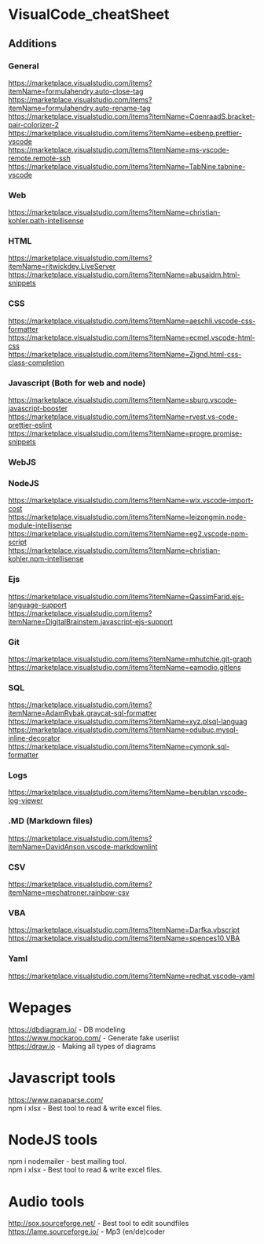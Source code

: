 # VisualCode_cheatSheet

## Additions
### General
https://marketplace.visualstudio.com/items?itemName=formulahendry.auto-close-tag  
https://marketplace.visualstudio.com/items?itemName=formulahendry.auto-rename-tag  
https://marketplace.visualstudio.com/items?itemName=CoenraadS.bracket-pair-colorizer-2  
https://marketplace.visualstudio.com/items?itemName=esbenp.prettier-vscode  
https://marketplace.visualstudio.com/items?itemName=ms-vscode-remote.remote-ssh  
https://marketplace.visualstudio.com/items?itemName=TabNine.tabnine-vscode  
### Web
https://marketplace.visualstudio.com/items?itemName=christian-kohler.path-intellisense  
### HTML
https://marketplace.visualstudio.com/items?itemName=ritwickdey.LiveServer  
https://marketplace.visualstudio.com/items?itemName=abusaidm.html-snippets  
### CSS
https://marketplace.visualstudio.com/items?itemName=aeschli.vscode-css-formatter  
https://marketplace.visualstudio.com/items?itemName=ecmel.vscode-html-css  
https://marketplace.visualstudio.com/items?itemName=Zignd.html-css-class-completion  
### Javascript (Both for web and node)
https://marketplace.visualstudio.com/items?itemName=sburg.vscode-javascript-booster  
https://marketplace.visualstudio.com/items?itemName=rvest.vs-code-prettier-eslint  
https://marketplace.visualstudio.com/items?itemName=progre.promise-snippets  
### WebJS
### NodeJS
https://marketplace.visualstudio.com/items?itemName=wix.vscode-import-cost  
https://marketplace.visualstudio.com/items?itemName=leizongmin.node-module-intellisense  
https://marketplace.visualstudio.com/items?itemName=eg2.vscode-npm-script  
https://marketplace.visualstudio.com/items?itemName=christian-kohler.npm-intellisense  
### Ejs
https://marketplace.visualstudio.com/items?itemName=QassimFarid.ejs-language-support  
https://marketplace.visualstudio.com/items?itemName=DigitalBrainstem.javascript-ejs-support  
### Git
https://marketplace.visualstudio.com/items?itemName=mhutchie.git-graph  
https://marketplace.visualstudio.com/items?itemName=eamodio.gitlens  
### SQL
https://marketplace.visualstudio.com/items?itemName=AdamRybak.graycat-sql-formatter  
https://marketplace.visualstudio.com/items?itemName=xyz.plsql-languag  
https://marketplace.visualstudio.com/items?itemName=odubuc.mysql-inline-decorator  
https://marketplace.visualstudio.com/items?itemName=cymonk.sql-formatter  
### Logs
https://marketplace.visualstudio.com/items?itemName=berublan.vscode-log-viewer  
### .MD (Markdown files)
https://marketplace.visualstudio.com/items?itemName=DavidAnson.vscode-markdownlint  
### CSV
https://marketplace.visualstudio.com/items?itemName=mechatroner.rainbow-csv  
### VBA
https://marketplace.visualstudio.com/items?itemName=Darfka.vbscript  
https://marketplace.visualstudio.com/items?itemName=spences10.VBA  
### Yaml
https://marketplace.visualstudio.com/items?itemName=redhat.vscode-yaml  

# Wepages
https://dbdiagram.io/ - DB modeling  
https://www.mockaroo.com/ - Generate fake userlist  
https://draw.io - Making all types of diagrams  

# Javascript tools
https://www.papaparse.com/  
npm i xlsx - Best tool to read & write excel files.  

# NodeJS tools
npm i nodemailer - best mailing tool.  
npm i xlsx - Best tool to read & write excel files.  

# Audio tools
http://sox.sourceforge.net/ - Best tool to edit soundfiles  
https://lame.sourceforge.io/ - Mp3 (en/de)coder  


